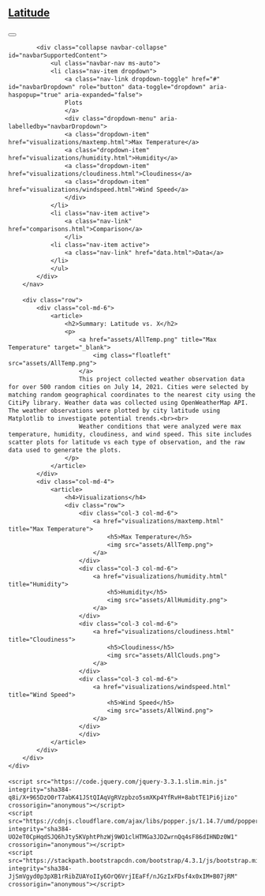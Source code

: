 <!DOCTYPE html>
<html lang="en">
<head>
    <meta charset="UTF-8">
    <meta http-equiv="X-UA-Compatible" content="IE=edge">
    <meta name="viewport" content="width=device-width, initial-scale=1.0">
    <link rel="stylesheet" href="assets/reset.css">
    <link href="https://cdn.jsdelivr.net/npm/bootstrap@5.1.0/dist/css/bootstrap.min.css" rel="stylesheet" integrity="sha384-KyZXEAg3QhqLMpG8r+8fhAXLRk2vvoC2f3B09zVXn8CA5QIVfZOJ3BCsw2P0p/We" crossorigin="anonymous">  <link rel="stylesheet" href="style.css">
    <link rel="stylesheet" href="assets/style.css">
    <title>Latitude Dashboard</title>
</head>

<body>
    <div class="container-fluid">
        <nav class="navbar navbar-expand-lg navbar-light bg-light">
            <a href="#">
                <h1>Latitude</h1>
            </a>
            <button class="navbar-toggler" type="button" data-toggle="collapse" data-target="#navbarSupportedContent" aria-controls="navbarSupportedContent" aria-expanded="false" aria-label="Toggle navigation">
                <span class="navbar-toggler-icon"></span>
            </button>

            <div class="collapse navbar-collapse" id="navbarSupportedContent">
                <ul class="navbar-nav ms-auto">
                <li class="nav-item dropdown">
                    <a class="nav-link dropdown-toggle" href="#" id="navbarDropdown" role="button" data-toggle="dropdown" aria-haspopup="true" aria-expanded="false">
                    Plots
                    </a>
                    <div class="dropdown-menu" aria-labelledby="navbarDropdown">
                    <a class="dropdown-item" href="visualizations/maxtemp.html">Max Temperature</a>
                    <a class="dropdown-item" href="visualizations/humidity.html">Humidity</a>
                    <a class="dropdown-item" href="visualizations/cloudiness.html">Cloudiness</a>
                    <a class="dropdown-item" href="visualizations/windspeed.html">Wind Speed</a>
                    </div>
                </li>
                <li class="nav-item active">
                    <a class="nav-link" href="comparisons.html">Comparison</a>
                    </li>
                <li class="nav-item active">
                    <a class="nav-link" href="data.html">Data</a>
                </li>
                </ul>
            </div>
        </nav>

        <div class="row">
            <div class="col-md-6">
                <article>                    
                    <h2>Summary: Latitude vs. X</h2>
                    <p>
                        <a href="assets/AllTemp.png" title="Max Temperature" target="_blank">
                            <img class="floatleft" src="assets/AllTemp.png">
                        </a>
                        This project collected weather observation data for over 500 random cities on July 14, 2021. Cities were selected by matching random geographical coordinates to the nearest city using the CitiPy library. Weather data was collected using OpenWeatherMap API. The weather observations were plotted by city latitude using Matplotlib to investigate potential trends.<br><br>
                        Weather conditions that were analyzed were max temperature, humidity, cloudiness, and wind speed. This site includes scatter plots for latitude vs each type of observation, and the raw data used to generate the plots.
                    </p>
                </article>
            </div>
            <div class="col-md-4">
                <article>
                    <h4>Visualizations</h4>
                    <div class="row">
                        <div class="col-3 col-md-6">
                            <a href="visualizations/maxtemp.html" title="Max Temperature">
                                <h5>Max Temperature</h5>
                                <img src="assets/AllTemp.png">
                            </a>
                        </div>
                        <div class="col-3 col-md-6">
                            <a href="visualizations/humidity.html" title="Humidity">
                                <h5>Humidity</h5>
                                <img src="assets/AllHumidity.png">
                            </a>
                        </div>
                        <div class="col-3 col-md-6">
                            <a href="visualizations/cloudiness.html" title="Cloudiness">
                                <h5>Cloudiness</h5>
                                <img src="assets/AllClouds.png">
                            </a>
                        </div>
                        <div class="col-3 col-md-6">
                            <a href="visualizations/windspeed.html" title="Wind Speed">
                                <h5>Wind Speed</h5>
                                <img src="assets/AllWind.png">
                            </a>
                        </div>
                        </div>
                </article>
            </div>                          
        </div>
    </div>

    <script src="https://code.jquery.com/jquery-3.3.1.slim.min.js" integrity="sha384-q8i/X+965DzO0rT7abK41JStQIAqVgRVzpbzo5smXKp4YfRvH+8abtTE1Pi6jizo" crossorigin="anonymous"></script>
    <script src="https://cdnjs.cloudflare.com/ajax/libs/popper.js/1.14.7/umd/popper.min.js" integrity="sha384-UO2eT0CpHqdSJQ6hJty5KVphtPhzWj9WO1clHTMGa3JDZwrnQq4sF86dIHNDz0W1" crossorigin="anonymous"></script>
    <script src="https://stackpath.bootstrapcdn.com/bootstrap/4.3.1/js/bootstrap.min.js" integrity="sha384-JjSmVgyd0p3pXB1rRibZUAYoIIy6OrQ6VrjIEaFf/nJGzIxFDsf4x0xIM+B07jRM" crossorigin="anonymous"></script>
    
</body>
</html>